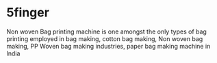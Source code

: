 # 5finger
Non woven Bag printing machine is one amongst the only types of bag printing employed in bag making, cotton bag making, Non woven bag making, PP Woven bag making industries, paper bag making machine in India
